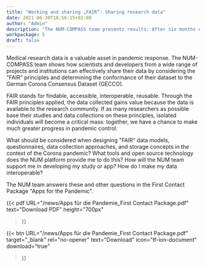 ```yaml
---
title: "Working and sharing „FAIR“: Sharing research data"
date: 2021-06-30T18:58:15+02:00
author: "Admin"
description: "The NUM-COMPASS team presents results: After six months of project work, we have now published the First Contact Package „Apps for the Pandemic“. What is it about and for whom is this reading just right?"
workpackage: 5
draft: false
---
```


Medical research data is a valuable asset in pandemic response. The NUM-COMPASS team shows how scientists and developers from a wide range of projects and institutions can effectively share their data by considering the "FAIR" principles and determining the conformance of their dataset to the German Corona Consensus Dataset (GECCO). 

FAIR stands for findable, accessible, interoperable, reusable. Through the FAIR principles applied, the data collected gains value because the data is available to the research community. If as many researchers as possible base their studies and data collections on these principles, isolated individuals will become a critical mass: together, we have a chance to make much greater progress in pandemic control.

What should be considered when designing "FAIR" data models, questionnaires, data collection approaches, and storage concepts in the context of the Corona pandemic? What tools and open source technology does the NUM platform provide me to do this? How will the NUM team support me in developing my study or app? How do I make my data interoperable?

The NUM team answers these and other questions in the First Contact Package "Apps for the Pandemic".

{{< pdf
    URL="/news/Apps für die Pandemie_First Contact Package.pdf"
    text="Download PDF"
    height="700px"
>}}


{{< btn
        URL="/news/Apps für die Pandemie_First Contact Package.pdf"
        target="_blank"
        rel="no-opener"
        text="Download"
        icon="tf-ion-document"
        download="true"
>}}
